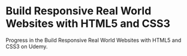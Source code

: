 # Build Responsive Real World Websites with HTML5 and CSS3

Progress in the Build Responsive Real World Websites with HTML5 and CSS3 on Udemy.
